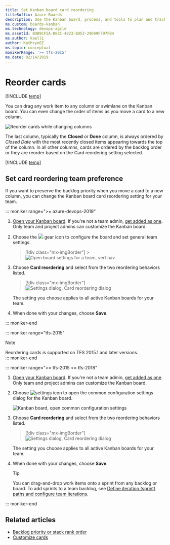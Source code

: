 ```yaml
---
title: Set Kanban board card reordering
titleSuffix: Azure Boards
description: Use the Kanban board, process, and tools to plan and track work in Azure Boards and Team Foundation Server 
ms.custom: boards-kanban 
ms.technology: devops-agile
ms.assetid: BDB9CF5A-D83C-4823-BD53-29D49F797FB4
ms.author: kaelli
author: KathrynEE
ms.topic: conceptual
monikerRange: '>= tfs-2015'
ms.date: 02/14/2019
---
```


# Reorder cards

[!INCLUDE [temp](../includes/version-vsts-tfs-2015-on.md)]  
<a id="reorder-cards"></a>

You can drag any work item to any column or swimlane on the Kanban board. You can even change the order of items as you move a card to a new column.

![Reorder cards while changing columns](media/8_7_02.gif)

<a id="card-reorder-note"></a>

The last column, typically the **Closed** or **Done** column, is always ordered by _Closed Date_ with the most recently closed items appearing towards the top of the column. In all other columns, cards are ordered by the backlog order or they are reorder based on the Card reordering setting selected.

[!INCLUDE [temp](../includes/prerequisites-team-settings.md)]

<a id="card-reorder-setting"></a>

## Set card reordering team preference

If you want to preserve the backlog priority when you move a card to a new column, you can change the Kanban board card reordering setting for your team.

::: moniker range=">= azure-devops-2019"

1.  [Open your Kanban board](kanban-quickstart.md). If you're not a team admin, [get added as one](../../organizations/settings/add-team-administrator.md). Only team and project admins can customize the Kanban board.

1.  Choose the ![](../../media/icons/blue-gear.png) gear icon to configure the board and set general team settings.

    > [!div class="mx-imgBorder"] > ![Open board settings for a team, vert nav](../../organizations/settings/media/configure-team/open-board-settings.png)

1.  Choose **Card reordering** and select from the two reordering behaviors listed.

    > [!div class="mx-imgBorder"]  
    > ![Settings dialog, Card reordering dialog](../../boards/boards/media/kanban-card-reordering-up1.png)

    The setting you choose applies to all active Kanban boards for your team.

1.  When done with your changes, choose **Save**.

::: moniker-end

::: moniker range="tfs-2015"

> [!NOTE]  
> Reordering cards is supported on TFS 2015.1 and later versions.  
> ::: moniker-end

::: moniker range=">= tfs-2015 <= tfs-2018"

1.  [Open your Kanban board](kanban-quickstart.md). If you're not a team admin, [get added as one](../../organizations/settings/add-team-administrator.md). Only team and project admins can customize the Kanban board.

1.  Choose ![settings icon](../../media/icons/team-settings-gear-icon.png) to open the common configuration settings dialog for the Kanban board.

    ![Kanban board, open common configuration settings](media/add-columns-open-settings-ts.png)

1.  Choose **Card reordering** and select from the two reordering behaviors listed.

    > [!div class="mx-imgBorder"]  
    > ![Settings dialog, Card reordering dialog](../../boards/boards/media/kanban-card-reordering-up1.png)

    The setting you choose applies to all active Kanban boards for your team.

1.  When done with your changes, choose **Save**.

    > [!TIP]
    > You can drag-and-drop work items onto a sprint from any backlog or board. To add sprints to a team backlog, see [Define iteration (sprint) paths and configure team iterations](../../organizations/settings/set-iteration-paths-sprints.md).

::: moniker-end

## Related articles

* [Backlog priority or stack rank order](../backlogs/backlogs-overview.md#stack-rank)
* [Customize cards](../../boards/boards/customize-cards.md)
